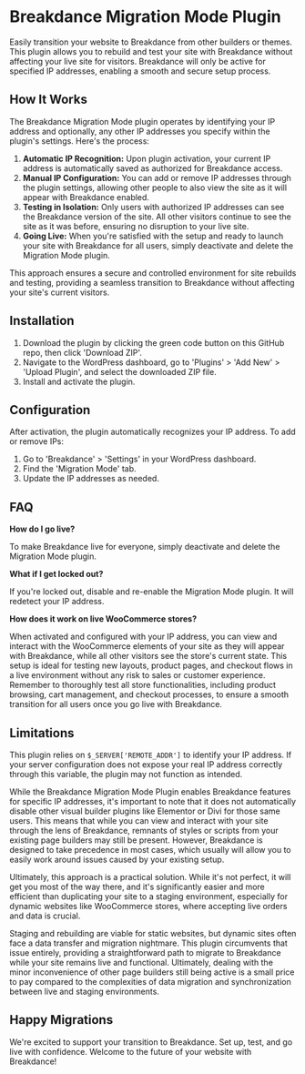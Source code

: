 # Breakdance Migration Mode Plugin

Easily transition your website to Breakdance from other builders or themes. This plugin allows you to rebuild and test your site with Breakdance without affecting your live site for visitors. Breakdance will only be active for specified IP addresses, enabling a smooth and secure setup process.

## How It Works

The Breakdance Migration Mode plugin operates by identifying your IP address and optionally, any other IP addresses you specify within the plugin's settings. Here's the process:

1. **Automatic IP Recognition:** Upon plugin activation, your current IP address is automatically saved as authorized for Breakdance access.
2. **Manual IP Configuration:** You can add or remove IP addresses through the plugin settings, allowing other people to also view the site as it will appear with Breakdance enabled.
3. **Testing in Isolation:** Only users with authorized IP addresses can see the Breakdance version of the site. All other visitors continue to see the site as it was before, ensuring no disruption to your live site.
4. **Going Live:** When you're satisfied with the setup and ready to launch your site with Breakdance for all users, simply deactivate and delete the Migration Mode plugin.

This approach ensures a secure and controlled environment for site rebuilds and testing, providing a seamless transition to Breakdance without affecting your site's current visitors.

## Installation

1. Download the plugin by clicking the green code button on this GitHub repo, then click 'Download ZIP'.
2. Navigate to the WordPress dashboard, go to 'Plugins' > 'Add New' > 'Upload Plugin', and select the downloaded ZIP file.
3. Install and activate the plugin.

## Configuration

After activation, the plugin automatically recognizes your IP address. To add or remove IPs:

1. Go to 'Breakdance' > 'Settings' in your WordPress dashboard.
2. Find the 'Migration Mode' tab.
3. Update the IP addresses as needed.

## FAQ

**How do I go live?**

To make Breakdance live for everyone, simply deactivate and delete the Migration Mode plugin.

**What if I get locked out?**

If you're locked out, disable and re-enable the Migration Mode plugin. It will redetect your IP address.

**How does it work on live WooCommerce stores?**

When activated and configured with your IP address, you can view and interact with the WooCommerce elements of your site as they will appear with Breakdance, while all other visitors see the store's current state. This setup is ideal for testing new layouts, product pages, and checkout flows in a live environment without any risk to sales or customer experience. Remember to thoroughly test all store functionalities, including product browsing, cart management, and checkout processes, to ensure a smooth transition for all users once you go live with Breakdance.

## Limitations

This plugin relies on `$_SERVER['REMOTE_ADDR']` to identify your IP address. If your server configuration does not expose your real IP address correctly through this variable, the plugin may not function as intended.

While the Breakdance Migration Mode Plugin enables Breakdance features for specific IP addresses, it's important to note that it does not automatically disable other visual builder plugins like Elementor or Divi for those same users. This means that while you can view and interact with your site through the lens of Breakdance, remnants of styles or scripts from your existing page builders may still be present. However, Breakdance is designed to take precedence in most cases, which usually will allow you to easily work around issues caused by your existing setup.

Ultimately, this approach is a practical solution. While it's not perfect, it will get you most of the way there, and it's significantly easier and more efficient than duplicating your site to a staging environment, especially for dynamic websites like WooCommerce stores, where accepting live orders and data is crucial.

Staging and rebuilding are viable for static websites, but dynamic sites often face a data transfer and migration nightmare. This plugin circumvents that issue entirely, providing a straightforward path to migrate to Breakdance while your site remains live and functional. Ultimately, dealing with the minor inconvenience of other page builders still being active is a small price to pay compared to the complexities of data migration and synchronization between live and staging environments.

## Happy Migrations

We're excited to support your transition to Breakdance. Set up, test, and go live with confidence. Welcome to the future of your website with Breakdance!
